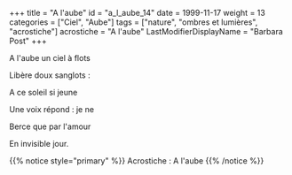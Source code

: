 +++
title = "A l'aube"
id = "a_l_aube_14"
date = 1999-11-17
weight = 13
categories = ["Ciel", "Aube"]
tags = ["nature", "ombres et lumières", "acrostiche"]
acrostiche = "A l'aube"
LastModifierDisplayName = "Barbara Post"
+++

A l'aube un ciel à flots

Libère doux sanglots :

A ce soleil si jeune

Une voix répond : je ne

Berce que par l'amour

En invisible jour.

{{% notice style="primary" %}}
Acrostiche : A l'aube
{{% /notice %}}
